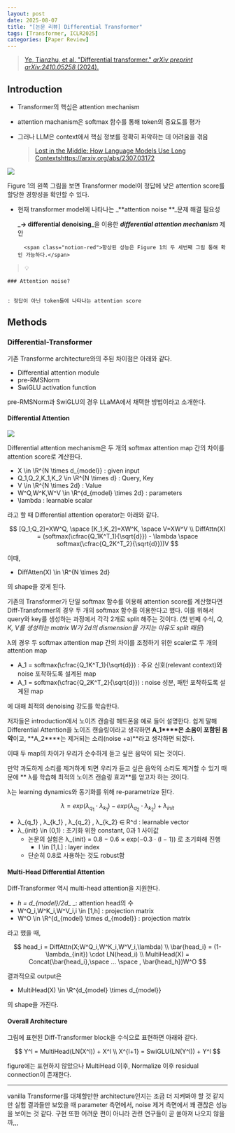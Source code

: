 ```yaml
---
layout: post
date: 2025-08-07
title: "[논문 리뷰] Differential Transformer"
tags: [Transformer, ICLR2025]
categories: [Paper Review]
---
```


> [Ye, Tianzhu, et al. "Differential transformer." ](https://arxiv.org/abs/2410.05258)[_arXiv preprint arXiv:2410.05258_](https://arxiv.org/abs/2410.05258)[ (2024).](https://arxiv.org/abs/2410.05258)



## Introduction

- Transformer의 핵심은 attention mechanism
- attention machanism은 softmax 함수를 통해 token의 중요도를 평가
- 그러나 LLM은 context에서 핵심 정보를 정확히 파악하는 데 어려움을 겪음

	> [Lost in the Middle: How Language Models Use Long Contextshttps://arxiv.org/abs/2307.03172](https://arxiv.org/abs/2307.03172)


![](https://prod-files-secure.s3.us-west-2.amazonaws.com/542b861c-36a8-4051-84e5-8804b6728dba/9083ea56-691a-4752-ae26-47f403431ac8/image.png?X-Amz-Algorithm=AWS4-HMAC-SHA256&X-Amz-Content-Sha256=UNSIGNED-PAYLOAD&X-Amz-Credential=ASIAZI2LB466R4C4NA2Z%2F20251004%2Fus-west-2%2Fs3%2Faws4_request&X-Amz-Date=20251004T100044Z&X-Amz-Expires=3600&X-Amz-Security-Token=IQoJb3JpZ2luX2VjEMD%2F%2F%2F%2F%2F%2F%2F%2F%2F%2FwEaCXVzLXdlc3QtMiJGMEQCIGxcxXMeJRW62M%2BXt3ST%2FYk%2BzAoQRlIzqe6Lj1kqRc5MAiB8tWmZ3vXqJ7wRSm%2FviRFCbiHvBkUAETJc3nd5KKZ%2BKir%2FAwhZEAAaDDYzNzQyMzE4MzgwNSIMDZ43Db0X1puPlzusKtwDJBAtf%2BHY7Ky%2FZ%2BmIWFPYmVspH9B2D4kk9t4QTAw4htCiaAG1y2sBOMMeYB6vHCUFlUwMuBhwgUOG2Ns%2FDbkRXJayCVX%2FJ3sjbIj6BUZv88mAtBKeEy5FPi9WPyv2vy9BY0ECl09gy0u0Oiorda1EYA4%2FrMOSBycgMDZrCGV58ZldD%2BKxNqFQcQqWRGlphTtRjqnworBU8gOYoVNCehvvbSvxm%2FmbBEp29tzejxuxrKcLIJwLXkAyON1cY%2FIGavSvOzPwLKk1oVQoUsqBzlyBYoE3%2FFgVMmy%2FLEX2YaXxviLvV5aWfO5Rl78PaVxc%2FXTXKDtyOLLJWDZd48uU4himn1zED7kz2etpPe8tLAJh%2FafY%2BHEpU7p03sv9%2BLhmiFvmDNaUXJr5jiAG%2FBLVGXE85M819acboDuaiNGDPPvz0OgaO9wmqJawRN6BRoTDytPwPgtYvkAhZUyALdd1QiZlYj0QiAFH1oEtsFjfAzi%2BOF%2FrgTuBOH4axTLhCZkQpIHzX74DOWHNOolbMVH1Ei2miXiZ0EwNg0MA6BLEOm2bYZGbYvzUYj0esOf79Wi5%2FkEr1oY9I1%2Bd%2FGnbA0j72PJxVeqq31vkA31wJhZbBkXCY5lKj1Vxt%2BRdwK2Yo%2BQw2ZuDxwY6pgFz3jA5HSUOJwRpaF2aYZkNGNPiA2gzFKgiIcHuuH6YhoIwjvWbzoHZ8EFomyb7AsuDYzbYuwcwefWmnpmbqbh7Egy1ptNmVavhcJLIOGfhDjslmctS54bl2h5GCyqfTCggCly66tbjAaZgszypBwAIW3V2Tkr%2FHMNo0o30XLoboi6EAqdV4SpIbtOSlOGXkT%2BaPZHkTDRIBsmTrN4xuz0%2BST8ixquc&X-Amz-Signature=4557b0e7afe7a3a45c510edb58d846bcd4140c8c44f0f08ee9709a503d567258&X-Amz-SignedHeaders=host&x-amz-checksum-mode=ENABLED&x-id=GetObject)


Figure 1의 왼쪽 그림을 보면 Transformer model이 정답에 낮은 attention score를 할당한 경향성을 확인할 수 있다.

- 현재 transformer model에 나타나는 _**attention noise **_문제 해결 필요성

	_**→ differential denoising**_을 이용한 _**differential attention mechanism**_ 제안


		<span class="notion-red">향상된 성능은 Figure 1의 두 세번째 그림 통해 확인 가능하다.</span>


> 💡 


	### Attention noise?


	: 정답이 아닌 token들에 나타나는 attention score



## Methods



### Differential-Transformer


기존 Transforme architecture와의 주된 차이점은 아래와 같다.

- Differential attention module
- pre-RMSNorm
- SwiGLU activation function

pre-RMSNorm과 SwiGLU의 경우 LLaMA에서 채택한 방법이라고 소개한다.



#### Differential Attention


![](https://prod-files-secure.s3.us-west-2.amazonaws.com/542b861c-36a8-4051-84e5-8804b6728dba/116d70b2-1963-4810-9167-f4c7d8a06e8f/image.png?X-Amz-Algorithm=AWS4-HMAC-SHA256&X-Amz-Content-Sha256=UNSIGNED-PAYLOAD&X-Amz-Credential=ASIAZI2LB466R4C4NA2Z%2F20251004%2Fus-west-2%2Fs3%2Faws4_request&X-Amz-Date=20251004T100044Z&X-Amz-Expires=3600&X-Amz-Security-Token=IQoJb3JpZ2luX2VjEMD%2F%2F%2F%2F%2F%2F%2F%2F%2F%2FwEaCXVzLXdlc3QtMiJGMEQCIGxcxXMeJRW62M%2BXt3ST%2FYk%2BzAoQRlIzqe6Lj1kqRc5MAiB8tWmZ3vXqJ7wRSm%2FviRFCbiHvBkUAETJc3nd5KKZ%2BKir%2FAwhZEAAaDDYzNzQyMzE4MzgwNSIMDZ43Db0X1puPlzusKtwDJBAtf%2BHY7Ky%2FZ%2BmIWFPYmVspH9B2D4kk9t4QTAw4htCiaAG1y2sBOMMeYB6vHCUFlUwMuBhwgUOG2Ns%2FDbkRXJayCVX%2FJ3sjbIj6BUZv88mAtBKeEy5FPi9WPyv2vy9BY0ECl09gy0u0Oiorda1EYA4%2FrMOSBycgMDZrCGV58ZldD%2BKxNqFQcQqWRGlphTtRjqnworBU8gOYoVNCehvvbSvxm%2FmbBEp29tzejxuxrKcLIJwLXkAyON1cY%2FIGavSvOzPwLKk1oVQoUsqBzlyBYoE3%2FFgVMmy%2FLEX2YaXxviLvV5aWfO5Rl78PaVxc%2FXTXKDtyOLLJWDZd48uU4himn1zED7kz2etpPe8tLAJh%2FafY%2BHEpU7p03sv9%2BLhmiFvmDNaUXJr5jiAG%2FBLVGXE85M819acboDuaiNGDPPvz0OgaO9wmqJawRN6BRoTDytPwPgtYvkAhZUyALdd1QiZlYj0QiAFH1oEtsFjfAzi%2BOF%2FrgTuBOH4axTLhCZkQpIHzX74DOWHNOolbMVH1Ei2miXiZ0EwNg0MA6BLEOm2bYZGbYvzUYj0esOf79Wi5%2FkEr1oY9I1%2Bd%2FGnbA0j72PJxVeqq31vkA31wJhZbBkXCY5lKj1Vxt%2BRdwK2Yo%2BQw2ZuDxwY6pgFz3jA5HSUOJwRpaF2aYZkNGNPiA2gzFKgiIcHuuH6YhoIwjvWbzoHZ8EFomyb7AsuDYzbYuwcwefWmnpmbqbh7Egy1ptNmVavhcJLIOGfhDjslmctS54bl2h5GCyqfTCggCly66tbjAaZgszypBwAIW3V2Tkr%2FHMNo0o30XLoboi6EAqdV4SpIbtOSlOGXkT%2BaPZHkTDRIBsmTrN4xuz0%2BST8ixquc&X-Amz-Signature=6865d97c113cc402101995ca99162c552f37cd2e319d6c6f992618b8e95b7242&X-Amz-SignedHeaders=host&x-amz-checksum-mode=ENABLED&x-id=GetObject)


Differential attention mechanism은 두 개의 softmax attention map 간의 차이를 attention score로 계산한다.

- X \in \R^{N \times d\_{model}} : given input
- Q\_1,Q\_2,K\_1,K\_2 \in \R^{N \times d} : Query, Key
- V \in \R^{N \times 2d} : Value
- W^Q,W^K,W^V \in \R^{d\_{model} \times 2d} : parameters
- \lambda : learnable scalar

라고 할 때 Differential attention operator는 아래와 같다.


$$
[Q_1;Q_2]=XW^Q, \space [K_1;K_2]=XW^K, \space V=XW^V \\
DiffAttn(X) = (softmax(\cfrac{Q_1K^T_1}{\sqrt{d}}) - \lambda \space softmax(\cfrac{Q_2K^T_2}{\sqrt{d}}))V
$$


이때,

- DiffAtten(X) \in \R^{N \times 2d}

의 shape을 갖게 된다.


기존의 Transformer가 단일 softmax 함수를 이용해 attention score를 계산했다면 Diff-Transformer의 경우 두 개의 softmax 함수를 이용한다고 했다. 이를 위해서 query와 key를 생성하는 과정에서 각각 2개로 split 해주는 것이다. <span class="notion-red">(첫 번째 수식, </span><span class="notion-red">_Q, K, V를 생성하는 matrix W가 2d의 dismension을 가지는 이유도 split 때문_</span><span class="notion-red">)</span>


 λ의 경우 두 softmax attention map 간의 차이를 조정하기 위한 scaler로 두 개의 attention map

- A\_1 = softmax(\cfrac{Q\_1K^T\_1}{\sqrt{d}}) : 주요 신호(relevant context)와 noise 포착하도록 설계된 map
- A\_1 = softmax(\cfrac{Q\_2K^T\_2}{\sqrt{d}}) : noise 성분, 패턴 포착하도록 설계된 map 

에 대해 최적의 denoising 강도를 학습한다.


저자들은 introduction에서 노이즈 캔슬링 헤드폰을 예로 들어 설명한다. 쉽게 말해 Differential Attention을 노이즈 캔슬링이라고 생각하면 **A\_1****은 소음이 포함된 음악**이고, **A\_2****는 제거되는 소리(noise +a)**라고 생각하면 되겠다. 


이때 두 map의 차이가 우리가 순수하게 듣고 싶은 음악이 되는 것이다. 


만약 과도하게 소리를 제거하게 되면 우리가 듣고 싶은 음악의 소리도 제거할 수 있기 때문에 ** λ를 학습해 최적의 노이즈 캔슬링 효과**를 얻고자 하는 것이다.


λ는 learning dynamics와 동기화를 위해 re-parametrize 된다.


$$
\lambda = exp(\lambda_{q_1} \cdot \lambda_{k_1}) - exp(\lambda_{q_2} \cdot \lambda_{k_2}) + \lambda_{init}
$$

- λ\_{q\_1} , λ\_{k\_1} , λ\_{q\_2} , λ\_{k\_2} ∈ R^d : learnable vector
- λ\_{init} \in (0,1) : 초기화 위한 constant, 0과 1 사이값
	- 논문의 실험은 λ\_{init} = 0.8 − 0.6 × exp(−0.3 · (l − 1)) 로 초기화해 진행
		- l \in [1,L] : layer index
	- 단순히 0.8로 사용하는 것도 robust함


#### **Multi-Head Differential Attention**


Diff-Transformer 역시 multi-head attention을 지원한다.

- _h = d\_{model}/2d__ _: attention head의 수
- W^Q\_i,W^K\_i,W^V\_i,i \in [1,h] : projection matrix
- W^O \in \R^{d\_{model} \times d\_{model}} : projection matrix

라고 했을 때,


$$
head_i = DiffAttn(X;W^Q_i,W^K_i,W^V_i,\lambda) \\
\bar{head_i} = (1-\lambda_{init}) \cdot LN(head_i) \\
MultiHead(X) = Concat(\bar{head_i},\space ... \space , \bar{head_h})W^O
$$


결과적으로 output은

- MultiHead(X) \in \R^{d\_{model} \times d\_{model}}

의 shape을 가진다.



#### Overall Architecture


그림에 표현된 Diff-Transformer block을 수식으로 표현하면 아래와 같다.


$$
Y^l = MultiHead(LN(X^l)) + X^l \\
X^{l+1} = SwiGLU(LN(Y^l)) + Y^l
$$


figure에는 표현하지 않았으나 MultiHead 이후, Normalize 이후 residual connection이 존재한다.


---


vanilla Transformer를 대체할만한 architecture인지는 조금 더 지켜봐야 할 것 같지만 실험 결과들만 보았을 때 parameter 측면에서, noise 제거 측면에서 꽤 괜찮은 성능을 보이는 것 같다. 구현 또한 어려운 편이 아니라 관련 연구들이 곧 쏟아져 나오지 않을까,,,


